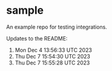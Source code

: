 # sample

An example repo for testing integrations.

Updates to the README:

1. Mon Dec  4 13:56:33 UTC 2023
2. Thu Dec  7 15:54:30 UTC 2023
3. Thu Dec  7 15:55:28 UTC 2023
